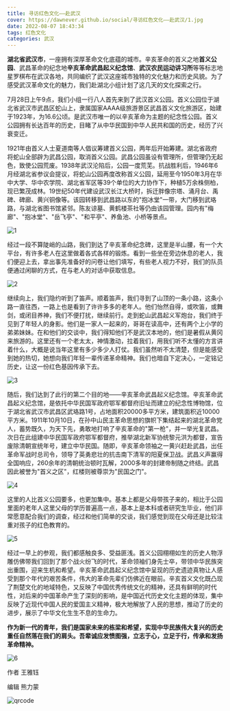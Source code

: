 ```yaml
---
title: 寻访红色文化——赴武汉
cover: https://dawnever.github.io/social/寻访红色文化——赴武汉/1.jpg
date: 2022-08-07 18:43:34
tags: 红色文化
categories: 武汉
---
```


**湖北省武汉市**，一座拥有深厚革命文化底蕴的城市。辛亥革命的首义之地**首义公园**、武昌革命的纪念地**辛亥革命武昌起义纪念馆**、**武汉农民运动讲习所**等等标志地星罗棋布在武汉各地，共同编织了武汉这座城市独特的文化魅力和历史风貌。为了感受武汉革命文化的魅力，我们赴湖北小组计划了这几天的文化探索之行。

7月28日上午9点，我们小组一行八人首先来到了武汉首义公园。首义公园位于湖北省武汉市武昌区蛇山上，隶属国家AAAA级旅游景区武昌首义文化旅游区，始建于1923年，为16.6公顷。是武汉市唯一的以辛亥革命为主题的纪念性公园。首义公园拥有长达百年的历史，目睹了从中华民国到中华人民共和国的历史，经历了兴衰变迁。

1921年由首义人士夏道南等人倡议筹建首义公园，两年后开始筹建。湖北省政府将蛇山全部辟为武昌公园，取消首义公园。武昌公园虽设有管理所，但管理仍无起色，致使公园荒废。1938年武汉沦陷后，公园一度荒芜。抗战胜利后，1946年6月经湖北省参议会提议，将蛇山公园再度改称首义公园，延用至今1950年3月在华中大学、华中农学院、湖北省军区等39个单位的大力协作下，种植5万余株侧柏，现已繁茂成林。19世纪50年代建设武汉长江大桥时，拆迁胖像宗塔、涌月台、禹碑、碑廊、黄兴铜像等。该园转移到武昌路以东的"抱冰堂"一带，大门移到武珞路，与湖北省图书馆紧邻。陈友谅墓、黄鹤楼茶社等仍由该园管理。园内有"梅廊"、"抱冰堂"、"岳飞亭"、"和平亭"、养鱼池、小桥等景点。

![1](寻访红色文化——赴武汉/1.jpg)

经过一段不算陡峭的山路，我们到达了辛亥革命纪念碑，这里是半山腰，有一个大平台，有许多老人在这里做着各式各样的锻炼。看到一些坐在旁边休息的老人，我们便迎上去，拿出事先准备好的问卷让他们填写，有些老人视力不好，我们的队员便通过闲聊的方式，在与老人的对话中获取信息。

![2](寻访红色文化——赴武汉/2.jpg)

继续向上，我们隐约听到了笛声。顺着笛声，我们寻到了山顶的一条小路，这条小路一直往西，一路上也是看到了许许多多的老年人。他们怡然自得，或吹笛，或舞剑，或闭目养神，我们不便打扰，继续前行。走到蛇山武昌起义军炮台，我们终于见到了年轻人的身影。他们是一家人一起来的，哥哥在读高中，还有两个上小学的弟弟妹妹。在和他们的交谈中，我们得知他们不是武汉本地的，他们是暑假从黄冈来旅游的。这里还有一个老太太，神情激动，拉着我们，用我们听不太懂的方言讲着什么，大概是说当年这里有多少多少人打仗。我们虽然听不太清楚，但是能感受到她的热切，她想向我们年轻一辈传递革命精神。我们也暗自下定决心，一定铭记历史，让这一份红色基因传承下去。

![3](寻访红色文化——赴武汉/3.jpg)



随后，我们达到了此行的第二个目的地——辛亥革命武昌起义纪念馆。辛亥革命武昌起义纪念馆，是依托中华民国军政府鄂军都督府旧址而建立的纪念性博物馆，位于湖北省武汉市武昌区武珞路1号，占地面积20000多平方米，建筑面积近10000平方米。1911年10月10日，在孙中山民主革命思想的旗帜下集结起来的湖北革命党人，蓄势既久，为天下先，勇敢地打响了辛亥革命的"第一枪"，并一举光复武昌。次日在此组建中华民国军政府鄂军都督府，推举湖北新军协统黎元洪为都督，宣告废除清朝宣统年号，建立中华民国。随即，辛亥革命领袖之一黄兴赶赴武昌，出任革命军战时总司令，领导了英勇悲壮的抗击南下清军的阳夏保卫战。武昌义声赢得全国响应，260余年的清朝统治顿时瓦解，2000多年的封建帝制随之终结。武昌因此被誉为"首义之区"，红楼则被尊崇为"民国之门"。

![4](寻访红色文化——赴武汉/4.jpg)

这里的人比首义公园要多，也更加集中。基本上都是父母带孩子来的，相比于公园里面的老年人这里父母的学历普遍高一点，基本上是本科或者研究生毕业，他们非常愿意配合我们的调查，经过和他们简单的交谈，我们感觉到现在父母还是比较注重对孩子的红色教育的。

![5](寻访红色文化——赴武汉/5.jpg)

经过一早上的参观，我们都感触良多、受益匪浅。首义公园栩栩如生的历史人物浮雕仿佛带我们回到了那个战火纷飞的时代，革命领袖们身先士卒，带领中华民族突出重围，迎来生机和希望。辛亥革命武昌起义纪念馆中呈现的历史遗迹真物让人感受到那个年代的艰苦条件，伟大的革命先辈们仿佛近在眼前。辛亥首义文化既凸现了荆楚文化的地域特色，又反映了中国优秀传统文化的精神，还具有鲜明的时代性，对后来的中国革命产生了深刻的影响，是中国近代历史文化主题的体现，集中反映了近现代中国人民的爱国主义精神，极大地解放了人民的思想，推动了历史的进步，展示了中华文化生生不息的生命力。

**作为新一代的青年，我们是国家未来的栋梁和希望，实现中华民族伟大复兴的历史重任自然落在我们的肩头。吾辈诚应发愤图强，立志于心，立足于行，传承和发扬革命精神。**

![6](寻访红色文化——赴武汉/6.jpg)



 作者 王雅钰 

 编辑 熊力蒙       

![qrcode](寻访红色文化——赴武汉/qrcode.gif)


